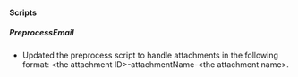 
#### Scripts

##### PreprocessEmail

- Updated the preprocess script to handle attachments in the following format: <the attachment ID\>-attachmentName-<the attachment name\>.


